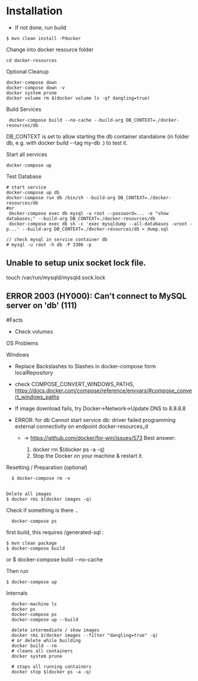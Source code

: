 # Installation

- If not done, run build
```
$ mvn clean install -Pdocker
```
Change into docker resource folder
``` 
cd docker-resources
``` 

Optional Cleanup
``` 
docker-compose down
docker-compose down -v
docker system prune
docker volume rm $(docker volume ls -qf dangling=true)

``` 

Build Services
``` 
 docker-compose build --no-cache --build-arg DB_CONTEXT=./docker-resources/db
``` 
DB_CONTEXT is set to allow starting the db container standalone (in folder db, e.g. with docker build --tag my-db .) to test it.

Start all services
``` 
docker-compose up
``` 

Test Database

```
# start service
docker-compose up db
docker-compose run db /bin/sh --build-arg DB_CONTEXT=./docker-resources/db
#or
 docker-compose exec db mysql -u root --password=... -e "show databases;" --build-arg DB_CONTEXT=./docker-resources/db
 docker-compose exec db sh -c 'exec mysqldump --all-databases -uroot -p...' --build-arg DB_CONTEXT=./docker-resources/db > dump.sql

// check mysql in service container db
# mysql -u root -h db -P 3306 -p

```

##  Unable to setup unix socket lock file.
touch /var/run/mysqld/mysqld.sock.lock

## ERROR 2003 (HY000): Can't connect to MySQL server on 'db' (111)


#Facts

- Check volumes

OS Problems

Windows

- Replace Backslashes to Slashes in docker-compose form localRepository

- check COMPOSE_CONVERT_WINDOWS_PATHS, https://docs.docker.com/compose/reference/envvars/#compose_convert_windows_paths


- If image download fails, try Docker->Network->Update DNS to 8.8.8.8

- ERROR: for db  Cannot start service db: driver failed programming external connectivity on endpoint docker-resources_d

  - -> https://github.com/docker/for-win/issues/573 Best answer:

	1. docker rm $(docker ps -a -q)
	2. Stop the Docker on your machine & restart it.


Resetting / Preparation (optional)

```  
  $ docker-compose rm -v
```  

```

Delete all images
$ docker rmi $(docker images -q)
```
  
Check if something is there ..
```
  docker-compose ps
``` 

first build, this requires /generated-sql :
 ```
 $ mvn clean package
 $ docker-compose build
```
or
$ docker-compose build --no-cache
 
Then run
```
$ docker-compose up
```

Internals

```
  docker-machine ls
  docker ps  
  docker-compose ps
  docker-compose up --build
  
  delete intermediate / show images
  docker rmi $(docker images --filter "dangling=true" -q)
  # or delete while building
  docker build --rm
  # cleans all containers
  docker system prune
  
  # stops all running containers  
  docker stop $(docker ps -a -q)
```  
